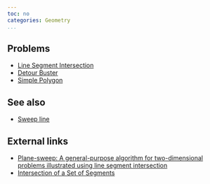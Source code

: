 ```yaml
---
toc: no
categories: Geometry
...
```


## Problems
* [Line Segment Intersection](https://open.kattis.com/problems/segmentintersection)
* [Detour Buster](https://icpcarchive.ecs.baylor.edu/index.php?option=com_onlinejudge&Itemid=8&category=507&page=show_problem&problem=3691)
* [Simple Polygon](http://codeforces.com/gym/100486)

## See also
* [Sweep line]()

## External links
* [Plane-sweep: A general-purpose algorithm for two-dimensional problems illustrated using line segment intersection](http://www.jn.inf.ethz.ch/education/script/P6_C25.pdf)
* [Intersection of a Set of Segments](http://geomalgorithms.com/a09-_intersect-3.html)

